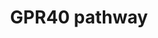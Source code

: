 ---
annotations:
- id: PW:0000125
  parent: signaling pathway
  type: Pathway Ontology
  value: G protein mediated signaling pathway
- id: PW:0000003
  parent: signaling pathway
  type: Pathway Ontology
  value: signaling pathway
- id: PW:0000674
  parent: regulatory pathway
  type: Pathway Ontology
  value: insulin secretion pathway
authors:
- Siddiqa
- Egonw
- AlexanderPico
- Khanspers
- Mkutmon
- Fehrhart
- MaintBot
- Eweitz
citedin:
- link: PMC9154116
- link: PMC8912249
description: G-protein-coupled receptor GPR40 (also known as Free fatty acid receptor
  1(FFAR1)) is a seven trans-membrane domain receptor which is predominantly expressed
  in pancreatic beta cells. It plays an essential role in fatty acid ampliï¬�cation
  of glucose induced insulin secretion. GPR40 agonists are in second phase of preclinical
  trials for treatment of diabetes because of their role in improved glucose control.    Binding
  of free fatty acids to GPR40 initiates a downstream signaling cascade which involves
  activation of a transducer protein â€œguanine nucleotide-binding protein subunit
  alpha-11â€�  (GNA11). Next phospholipase c (PLC) hormone is activated which hydrolyzes
  membrane phospholipids (such as phosphatidylinositol-4-5-biphosphate) into second
  messenger molecules inositol-1-4-5-trophosphate (IP3) and Diacylglycerol (DAG).
  IP3 initiates calcium efflux from endoplasmic reticulum and increase intracellular
  calcium concentration.  Increased intracellular calcium concentration is involved
  in activating the insulin exocytosis machinery. DAG on the other hand activates
  PKD1. PKD1 initiates F-actin remodeling and supports second phase of insulin exocytosis.
last-edited: 2021-05-18
ndex: c8a79edd-8b68-11eb-9e72-0ac135e8bacf
organisms:
- Homo sapiens
redirect_from:
- /index.php/Pathway:WP3958
- /instance/WP3958
revision: null
schema-jsonld:
- '@context': https://schema.org/
  '@id': https://wikipathways.github.io/pathways/WP3958.html
  '@type': Dataset
  creator:
    '@type': Organization
    name: WikiPathways
  description: G-protein-coupled receptor GPR40 (also known as Free fatty acid receptor
    1(FFAR1)) is a seven trans-membrane domain receptor which is predominantly expressed
    in pancreatic beta cells. It plays an essential role in fatty acid ampliï¬�cation
    of glucose induced insulin secretion. GPR40 agonists are in second phase of preclinical
    trials for treatment of diabetes because of their role in improved glucose control.    Binding
    of free fatty acids to GPR40 initiates a downstream signaling cascade which involves
    activation of a transducer protein â€œguanine nucleotide-binding protein subunit
    alpha-11â€�  (GNA11). Next phospholipase c (PLC) hormone is activated which hydrolyzes
    membrane phospholipids (such as phosphatidylinositol-4-5-biphosphate) into second
    messenger molecules inositol-1-4-5-trophosphate (IP3) and Diacylglycerol (DAG).
    IP3 initiates calcium efflux from endoplasmic reticulum and increase intracellular
    calcium concentration.  Increased intracellular calcium concentration is involved
    in activating the insulin exocytosis machinery. DAG on the other hand activates
    PKD1. PKD1 initiates F-actin remodeling and supports second phase of insulin exocytosis.
  keywords:
  - Ca2+
  - DAG
  - GNA11
  - GPR40
  - IP3R
  - PKD1
  - PLCB1
  - PLCB2
  - PLCB3
  - PLCD1
  - PLCD3
  - PLCE1
  - PLCG1
  - PLCG2
  - PLCH1
  - PLCL1
  - PLCZ1
  - 'Unknown target '
  - genes
  - inositol-3-phosphate
  license: CC0
  name: GPR40 pathway
seo: CreativeWork
title: GPR40 pathway
wpid: WP3958
---